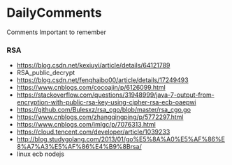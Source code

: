 # DailyComments
Comments Important to remember


### RSA
- https://blog.csdn.net/kexiuyi/article/details/64121789
- RSA_public_decrypt
- https://blog.csdn.net/fenghaibo00/article/details/17249493
- https://www.cnblogs.com/cocoajin/p/6126099.html
- https://stackoverflow.com/questions/31948999/java-7-output-from-encryption-with-public-rsa-key-using-cipher-rsa-ecb-oaepwi
- https://github.com/Bulesxz/rsa_cgo/blob/master/rsa_cgo.go
- https://www.cnblogs.com/zhangqingping/p/5772297.html
- https://www.cnblogs.com/imlgc/p/7076313.html
- https://cloud.tencent.com/developer/article/1039233
- http://blog.studygolang.com/2013/01/go%E5%8A%A0%E5%AF%86%E8%A7%A3%E5%AF%86%E4%B9%8Brsa/
- linux ecb nodejs
